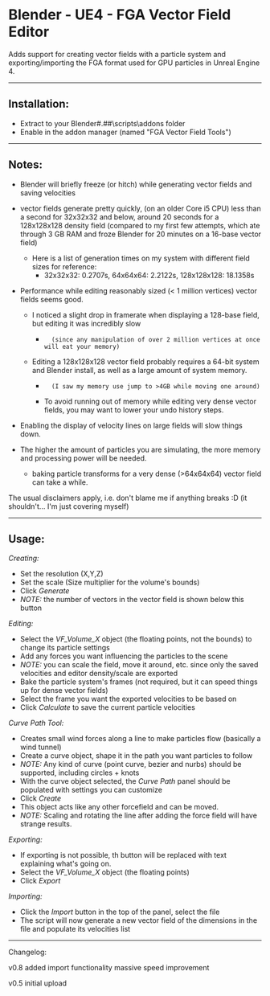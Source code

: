 Blender - UE4 - FGA Vector Field Editor
=======================================

Adds support for creating vector fields with a particle system and exporting/importing the FGA format used for GPU particles in Unreal Engine 4.


-------------------------------------------------------------------------------------------------------


Installation:
-------------

- Extract to your Blender\#.##\scripts\addons folder
- Enable in the addon manager (named "FGA Vector Field Tools")

---------------------------------------------------------------------------------------------------------


Notes:
------

- Blender will briefly freeze (or hitch) while generating vector fields and saving velocities
- vector fields generate pretty quickly, (on an older Core i5 CPU) less than a second for 32x32x32 and below, around 20 seconds for a 128x128x128 density field
(compared to my first few attempts, which ate through 3 GB RAM and froze Blender for 20 minutes on a 16-base vector field)
	- Here is a list of generation times on my system with different field sizes for reference:
		- 32x32x32: 0.2707s, 64x64x64: 2.2122s, 128x128x128: 18.1358s

- Performance while editing reasonably sized (< 1 million vertices) vector fields seems good.
	- I noticed a slight drop in framerate when displaying a 128-base field, but editing it was incredibly slow
		-		(since any manipulation of over 2 million vertices at once will eat your memory)
	- Editing a 128x128x128 vector field probably requires a 64-bit system and Blender install, as well as a large amount of system memory.
		- 		(I saw my memory use jump to >4GB while moving one around)
		- To avoid running out of memory while editing very dense vector fields, you may want to lower your undo history steps.

- Enabling the display of velocity lines on large fields will slow things down.

- The higher the amount of particles you are simulating, the more memory and processing power will be needed.
	- baking particle transforms for a very dense (>64x64x64) vector field can take a while.


The usual disclaimers apply, i.e. don't blame me if anything breaks :D (it shouldn't... I'm just covering myself)

-------------------------------------------------------------------------------------------------------


Usage:
------


*Creating:*

- Set the resolution (X,Y,Z)
- Set the scale (Size multiplier for the volume's bounds)
- Click *Generate*
- *NOTE:* the number of vectors in the vector field is shown below this button


*Editing:*

- Select the *VF_Volume_X* object (the floating points, not the bounds) to change its particle settings
- Add any forces you want influencing the particles to the scene
- *NOTE:* you can scale the field, move it around, etc. since only the saved velocities and editor density/scale are exported
- Bake the particle system's frames (not required, but it can speed things up for dense vector fields)
- Select the frame you want the exported velocities to be based on
- Click *Calculate* to save the current particle velocities


*Curve Path Tool:*

- Creates small wind forces along a line to make particles flow (basically a wind tunnel)
- Create a curve object, shape it in the path you want particles to follow
- *NOTE:* Any kind of curve (point curve, bezier and nurbs) should be supported, including circles + knots
- With the curve object selected, the *Curve Path* panel should be populated with settings you can customize
- Click *Create*
- This object acts like any other forcefield and can be moved.
- *NOTE:* Scaling and rotating the line after adding the force field will have strange results.


*Exporting:*

- If exporting is not possible, th button will be replaced with text explaining what's going on.
- Select the *VF_Volume_X* object (the floating points)
- Click *Export*


*Importing:*

- Click the *Import* button in the top of the panel, select the file
- The script will now generate a new vector field of the dimensions in the file and populate its velocities list



--------------------------------------------------------------------------------------------------------------

Changelog:

v0.8 
	added import functionality
	massive speed improvement

v0.5 
	initial upload

